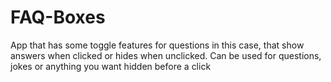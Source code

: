 # FAQ-Boxes

App that has some toggle features for questions in this case, that show answers when clicked or hides when unclicked. Can be used for questions, jokes or anything you want hidden before a click

